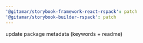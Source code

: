 ```yaml
---
'@gitamar/storybook-framework-react-rspack': patch
'@gitamar/storybook-builder-rspack': patch
---
```


update package metadata (keywords + readme)
